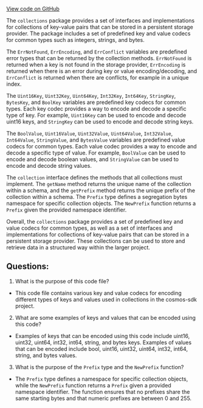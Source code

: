 [View code on GitHub](https://github.com/cosmos/cosmos-sdk/blob/main/collections/collections.go)

The `collections` package provides a set of interfaces and implementations for collections of key-value pairs that can be stored in a persistent storage provider. The package includes a set of predefined key and value codecs for common types such as integers, strings, and bytes. 

The `ErrNotFound`, `ErrEncoding`, and `ErrConflict` variables are predefined error types that can be returned by the collection methods. `ErrNotFound` is returned when a key is not found in the storage provider, `ErrEncoding` is returned when there is an error during key or value encoding/decoding, and `ErrConflict` is returned when there are conflicts, for example in a unique index.

The `Uint16Key`, `Uint32Key`, `Uint64Key`, `Int32Key`, `Int64Key`, `StringKey`, `BytesKey`, and `BoolKey` variables are predefined key codecs for common types. Each key codec provides a way to encode and decode a specific type of key. For example, `Uint16Key` can be used to encode and decode uint16 keys, and `StringKey` can be used to encode and decode string keys. 

The `BoolValue`, `Uint16Value`, `Uint32Value`, `Uint64Value`, `Int32Value`, `Int64Value`, `StringValue`, and `BytesValue` variables are predefined value codecs for common types. Each value codec provides a way to encode and decode a specific type of value. For example, `BoolValue` can be used to encode and decode boolean values, and `StringValue` can be used to encode and decode string values.

The `collection` interface defines the methods that all collections must implement. The `getName` method returns the unique name of the collection within a schema, and the `getPrefix` method returns the unique prefix of the collection within a schema. The `Prefix` type defines a segregation bytes namespace for specific collection objects. The `NewPrefix` function returns a `Prefix` given the provided namespace identifier. 

Overall, the `collections` package provides a set of predefined key and value codecs for common types, as well as a set of interfaces and implementations for collections of key-value pairs that can be stored in a persistent storage provider. These collections can be used to store and retrieve data in a structured way within the larger project.
## Questions: 
 1. What is the purpose of this code file?
- This code file contains various key and value codecs for encoding different types of keys and values used in collections in the cosmos-sdk project.

2. What are some examples of keys and values that can be encoded using this code?
- Examples of keys that can be encoded using this code include uint16, uint32, uint64, int32, int64, string, and bytes keys. Examples of values that can be encoded include bool, uint16, uint32, uint64, int32, int64, string, and bytes values.

3. What is the purpose of the `Prefix` type and the `NewPrefix` function?
- The `Prefix` type defines a namespace for specific collection objects, while the `NewPrefix` function returns a `Prefix` given a provided namespace identifier. The function ensures that no prefixes share the same starting bytes and that numeric prefixes are between 0 and 255.
